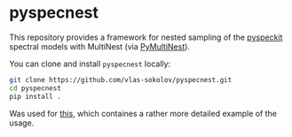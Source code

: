 # pyspecnest
This repository provides a framework for nested sampling of the [pyspeckit](https://github.com/pyspeckit/pyspeckit) spectral models with MultiNest (via [PyMultiNest](https://github.com/JohannesBuchner/PyMultiNest)).

You can clone and install `pyspecnest` locally:

```bash
git clone https://github.com/vlas-sokolov/pyspecnest.git
cd pyspecnest
pip install .
```

Was used for [this](https://github.com/vlas-sokolov/bayesian-ngc1333), which containes a rather more detailed example of the usage.
